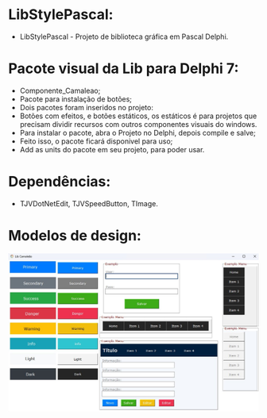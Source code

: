 # LibStylePascal:
- LibStylePascal - Projeto de biblioteca gráfica em Pascal Delphi.

# Pacote visual da Lib para Delphi 7:
- Componente_Camaleao;
- Pacote para instalação de botões;
- Dois pacotes foram inseridos no projeto:
- Botões com efeitos, e botões estáticos, os estáticos é para projetos que precisam dividir recursos com outros componentes visuais do windows.
- Para instalar o pacote, abra o Projeto no Delphi, depois compile e salve;
- Feito isso, o pacote ficará disponivel para uso;
- Add as units do pacote em seu projeto, para poder usar.

# Dependências: 
- TJVDotNetEdit, TJVSpeedButton, TImage.

# Modelos de design:
<img src="https://github.com/DanatiellyCP/Lib_Camaleao/blob/main/img2/Exemplos.jpg">




